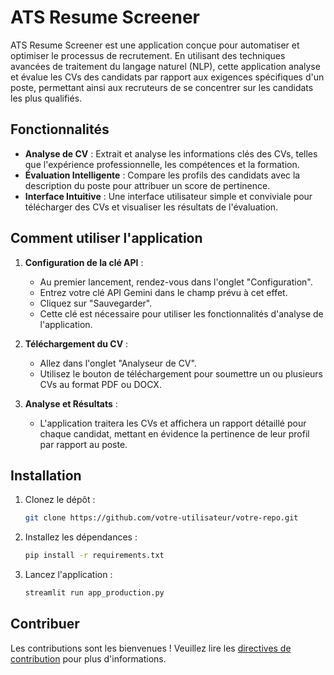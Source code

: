# ATS Resume Screener

ATS Resume Screener est une application conçue pour automatiser et optimiser le processus de recrutement. En utilisant des techniques avancées de traitement du langage naturel (NLP), cette application analyse et évalue les CVs des candidats par rapport aux exigences spécifiques d'un poste, permettant ainsi aux recruteurs de se concentrer sur les candidats les plus qualifiés.

## Fonctionnalités

- **Analyse de CV** : Extrait et analyse les informations clés des CVs, telles que l'expérience professionnelle, les compétences et la formation.
- **Évaluation Intelligente** : Compare les profils des candidats avec la description du poste pour attribuer un score de pertinence.
- **Interface Intuitive** : Une interface utilisateur simple et conviviale pour télécharger des CVs et visualiser les résultats de l'évaluation.

## Comment utiliser l'application

1.  **Configuration de la clé API** :
    *   Au premier lancement, rendez-vous dans l'onglet "Configuration".
    *   Entrez votre clé API Gemini dans le champ prévu à cet effet.
    *   Cliquez sur "Sauvegarder".
    *   Cette clé est nécessaire pour utiliser les fonctionnalités d'analyse de l'application.

2.  **Téléchargement du CV** :
    *   Allez dans l'onglet "Analyseur de CV".
    *   Utilisez le bouton de téléchargement pour soumettre un ou plusieurs CVs au format PDF ou DOCX.

3.  **Analyse et Résultats** :
    *   L'application traitera les CVs et affichera un rapport détaillé pour chaque candidat, mettant en évidence la pertinence de leur profil par rapport au poste.

## Installation

1.  Clonez le dépôt :
    ```bash
    git clone https://github.com/votre-utilisateur/votre-repo.git
    ```
2.  Installez les dépendances :
    ```bash
    pip install -r requirements.txt
    ```
3.  Lancez l'application :
    ```bash
    streamlit run app_production.py
    ```

## Contribuer

Les contributions sont les bienvenues ! Veuillez lire les [directives de contribution](CONTRIBUTING.md) pour plus d'informations.

